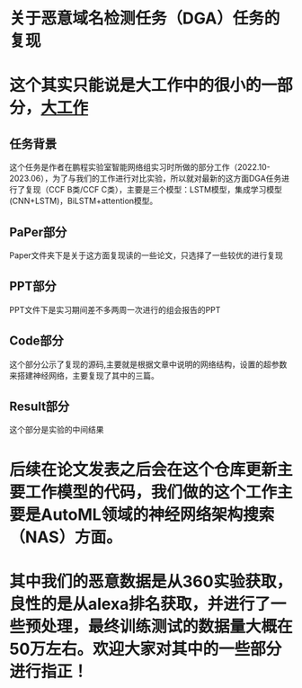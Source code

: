 # 关于恶意域名检测任务（DGA）任务的复现
# 这个其实只能说是大工作中的很小的一部分，[大工作](https://github.com/jishengpeng/Exilir)

## 任务背景
这个任务是作者在鹏程实验室智能网络组实习时所做的部分工作（2022.10-2023.06），为了与我们的工作进行对比实验，所以就对最新的这方面DGA任务进行了复现（CCF B类/CCF C类），主要是三个模型：LSTM模型，集成学习模型(CNN+LSTM)，BiLSTM+attention模型。

## PaPer部分
Paper文件夹下是关于这方面复现读的一些论文，只选择了一些较优的进行复现

## PPT部分
PPT文件下是实习期间差不多两周一次进行的组会报告的PPT

## Code部分
这个部分公示了复现的源码,主要就是根据文章中说明的网络结构，设置的超参数来搭建神经网络，主要复现了其中的三篇。

## Result部分
这个部分是实验的中间结果


# 后续在论文发表之后会在这个仓库更新主要工作模型的代码，我们做的这个工作主要是AutoML领域的神经网络架构搜索（NAS）方面。

# 其中我们的恶意数据是从360实验获取，良性的是从alexa排名获取，并进行了一些预处理，最终训练测试的数据量大概在50万左右。欢迎大家对其中的一些部分进行指正！
